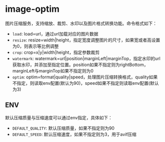 # image-optim

图片压缩服务，支持缩放、裁剪、水印以及图片格式转换功能。命令格式如下：

- `load`: load=url，通过url加载对应的图片数据
- `resize`: resize=width|height，指定宽度调整图片的尺寸，如果宽或者高设置为0，则表示等比例调整
- `crop`: crop=x|y|width|height，指定参数裁剪
- `watermark`: watermark=url|position|marginLeft|marginTop，指定水印的url获取水印，并添加至指定位置。position如果不指定则为rightBottom，marginLeft与marginTop如果不指定则为0
- `optim`: optim=format|quality|speed，处理图片压缩转换格式，quality如果不指定，则读取env配置(默认为90)，speed如果不指定则读取env配置(默认为3)

## ENV

默认压缩质量与压缩速度可以通过env指定，具体如下：

- `DEFAULT_QUALITY`: 默认压缩质量，如果不指定则为90
- `DEFAULT_SPEED`: 默认压缩速度，如果不指定则为3，用于avif压缩